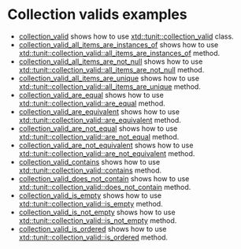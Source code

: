 # Collection valids examples

* [collection_valid](collection_valid/README.md) shows how to use [xtd::tunit::collection_valid](https://gammasoft71.github.io/xtd/reference_guides/latest/classxtd_1_1tunit_1_1collection__valid.html) class.
* [collection_valid_all_items_are_instances_of](collection_valid_all_items_are_instances_of/README.md) shows how to use [xtd::tunit::collection_valid::all_items_are_instances_of](https://gammasoft71.github.io/xtd/reference_guides/latest/classxtd_1_1tunit_1_1collection__valid.html#a5d611d868616b1dd96dfbb105fb713d8) method.
* [collection_valid_all_items_are_not_null](collection_valid_all_items_are_not_null/README.md) shows how to use [xtd::tunit::collection_valid::all_items_are_not_null](https://gammasoft71.github.io/xtd/reference_guides/latest/classxtd_1_1tunit_1_1collection__valid.html#a35af0e99f71a25cbc20e25eea10a8ca0) method.
* [collection_valid_all_items_are_unique](collection_valid_all_items_are_unique/README.md) shows how to use [xtd::tunit::collection_valid::all_items_are_unique](https://gammasoft71.github.io/xtd/reference_guides/latest/classxtd_1_1tunit_1_1collection__valid.html#a4ab5dbda7248000d856488f784ecba1f) method.
* [collection_valid_are_equal](collection_valid_are_equal/README.md) shows how to use [xtd::tunit::collection_valid::are_equal](https://gammasoft71.github.io/xtd/reference_guides/latest/classxtd_1_1tunit_1_1collection__valid.html#acd62515948e53f4cbe2fb4669706b5c8) method.
* [collection_valid_are_equivalent](collection_valid_are_equivalent/README.md) shows how to use [xtd::tunit::collection_valid::are_equivalent](https://gammasoft71.github.io/xtd/reference_guides/latest/classxtd_1_1tunit_1_1collection__valid.html#a19baa1c5befef17048b447234959733e) method.
* [collection_valid_are_not_equal](collection_valid_are_not_equal/README.md) shows how to use [xtd::tunit::collection_valid::are_not_equal](https://gammasoft71.github.io/xtd/reference_guides/latest/classxtd_1_1tunit_1_1collection__valid.html#a4e50fac083682d7a1c28bad3eb591105) method.
* [collection_valid_are_not_equivalent](collection_valid_are_not_equivalent/README.md) shows how to use [xtd::tunit::collection_valid::are_not_equivalent](https://gammasoft71.github.io/xtd/reference_guides/latest/classxtd_1_1tunit_1_1collection__valid.html#ac2637f79665451999e8e54701152a3f3) method.
* [collection_valid_contains](collection_valid_contains/README.md) shows how to use [xtd::tunit::collection_valid::contains](https://gammasoft71.github.io/xtd/reference_guides/latest/classxtd_1_1tunit_1_1collection__valid.html#ac26f059decbb4f74cd87dee6685024e4) method.
* [collection_valid_does_not_contain](collection_valid_does_not_contain/README.md) shows how to use [xtd::tunit::collection_valid::does_not_contain](https://gammasoft71.github.io/xtd/reference_guides/latest/classxtd_1_1tunit_1_1collection__valid.html#afd25628a4dbdb35e0e9363edb7e3af38) method.
* [collection_valid_is_empty](collection_valid_is_empty/README.md) shows how to use [xtd::tunit::collection_valid::is_empty](https://gammasoft71.github.io/xtd/reference_guides/latest/classxtd_1_1tunit_1_1collection__valid.html#a179eeadd8e0002a0ced692583bc96377) method.
* [collection_valid_is_not_empty](collection_valid_is_not_empty/README.md) shows how to use [xtd::tunit::collection_valid::is_not_empty](https://gammasoft71.github.io/xtd/reference_guides/latest/classxtd_1_1tunit_1_1collection__valid.html#a988063d96e516913628f442aec6c95b3) method.
* [collection_valid_is_ordered](collection_valid_is_ordered/README.md) shows how to use [xtd::tunit::collection_valid::is_ordered](https://gammasoft71.github.io/xtd/reference_guides/latest/classxtd_1_1tunit_1_1collection__valid.html#abab68a7c738a9c696db3d6e8195d11d8) method.
